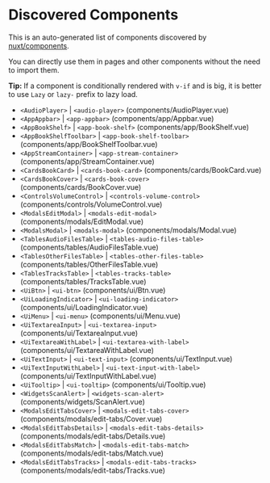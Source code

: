 # Discovered Components

This is an auto-generated list of components discovered by [nuxt/components](https://github.com/nuxt/components).

You can directly use them in pages and other components without the need to import them.

**Tip:** If a component is conditionally rendered with `v-if` and is big, it is better to use `Lazy` or `lazy-` prefix to lazy load.

- `<AudioPlayer>` | `<audio-player>` (components/AudioPlayer.vue)
- `<AppAppbar>` | `<app-appbar>` (components/app/Appbar.vue)
- `<AppBookShelf>` | `<app-book-shelf>` (components/app/BookShelf.vue)
- `<AppBookShelfToolbar>` | `<app-book-shelf-toolbar>` (components/app/BookShelfToolbar.vue)
- `<AppStreamContainer>` | `<app-stream-container>` (components/app/StreamContainer.vue)
- `<CardsBookCard>` | `<cards-book-card>` (components/cards/BookCard.vue)
- `<CardsBookCover>` | `<cards-book-cover>` (components/cards/BookCover.vue)
- `<ControlsVolumeControl>` | `<controls-volume-control>` (components/controls/VolumeControl.vue)
- `<ModalsEditModal>` | `<modals-edit-modal>` (components/modals/EditModal.vue)
- `<ModalsModal>` | `<modals-modal>` (components/modals/Modal.vue)
- `<TablesAudioFilesTable>` | `<tables-audio-files-table>` (components/tables/AudioFilesTable.vue)
- `<TablesOtherFilesTable>` | `<tables-other-files-table>` (components/tables/OtherFilesTable.vue)
- `<TablesTracksTable>` | `<tables-tracks-table>` (components/tables/TracksTable.vue)
- `<UiBtn>` | `<ui-btn>` (components/ui/Btn.vue)
- `<UiLoadingIndicator>` | `<ui-loading-indicator>` (components/ui/LoadingIndicator.vue)
- `<UiMenu>` | `<ui-menu>` (components/ui/Menu.vue)
- `<UiTextareaInput>` | `<ui-textarea-input>` (components/ui/TextareaInput.vue)
- `<UiTextareaWithLabel>` | `<ui-textarea-with-label>` (components/ui/TextareaWithLabel.vue)
- `<UiTextInput>` | `<ui-text-input>` (components/ui/TextInput.vue)
- `<UiTextInputWithLabel>` | `<ui-text-input-with-label>` (components/ui/TextInputWithLabel.vue)
- `<UiTooltip>` | `<ui-tooltip>` (components/ui/Tooltip.vue)
- `<WidgetsScanAlert>` | `<widgets-scan-alert>` (components/widgets/ScanAlert.vue)
- `<ModalsEditTabsCover>` | `<modals-edit-tabs-cover>` (components/modals/edit-tabs/Cover.vue)
- `<ModalsEditTabsDetails>` | `<modals-edit-tabs-details>` (components/modals/edit-tabs/Details.vue)
- `<ModalsEditTabsMatch>` | `<modals-edit-tabs-match>` (components/modals/edit-tabs/Match.vue)
- `<ModalsEditTabsTracks>` | `<modals-edit-tabs-tracks>` (components/modals/edit-tabs/Tracks.vue)
